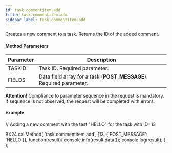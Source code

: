 ```yaml
---
id: task.commentitem.add
title: task.commentitem.add
sidebar_label: task.commentitem.add
---
```

Creates a new comment to a task. Returns the ID of the added comment.

#### Method Parameters

| Parameter | Description |
| --- | --- |
| TASKID | Task ID. Required parameter. |
| FIELDS | Data field array for a task (**POST_MESSAGE**). Required parameter. |

**Attention!** Compliance to parameter sequence in the request is mandatory. If sequence is not observed, the request will be completed with errors.

#### Example

// Adding a new comment with the test "HELLO" for the task with ID=13

BX24.callMethod(
    'task.commentitem.add',
    \[13, {'POST_MESSAGE': 'HELLO'}\],
    function(result){
      console.info(result.data());
      console.log(result);
    }
);